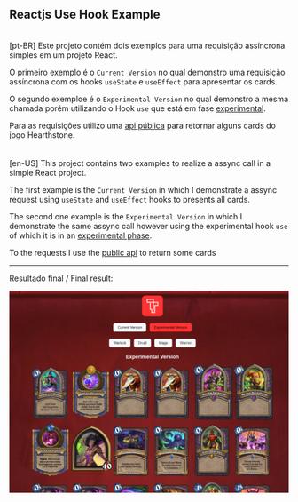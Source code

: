 ## Reactjs Use Hook Example
<br />
[pt-BR]
Este projeto contém dois exemplos para uma requisição assíncrona simples em um projeto React.

O primeiro exemplo é o `Current Version` no qual demonstro uma requisição assíncrona com os hooks `useState` e `useEffect` para apresentar os cards.

O segundo exemploe é o `Experimental Version` no qual demonstro a mesma chamada porém utilizando o Hook `use` que está em fase [experimental](https://github.com/reactjs/rfcs/pull/229).

Para as requisições utilizo uma [api pública](https://rapidapi.com/omgvamp/api/hearthstone) para retornar alguns cards do jogo Hearthstone.
<br />
<br />
<br />
[en-US]
This project contains two examples to realize a assync call in a simple React project.

The first example is the `Current Version` in which I demonstrate a assync request using `useState` and `useEffect` hooks to presents all cards.

The second one example is the `Experimental Version` in which I demonstrate the same assync call however using the experimental hook `use` of which it is in an [experimental phase](https://github.com/reactjs/rfcs/pull/229).

To the requests I use the [public api](https://rapidapi.com/omgvamp/api/hearthstone) to return some cards 
___

Resultado final / Final result:

![](./final-project.png)